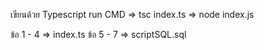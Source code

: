 เขียนด้วย Typescript
run CMD => tsc index.ts => node index.js 


ข้อ 1 - 4 => index.ts
ข้อ 5 - 7 => scriptSQL.sql




